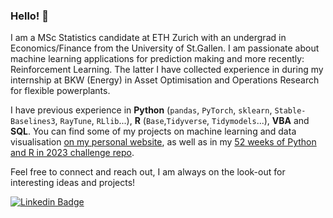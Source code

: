 ### Hello! 👋

I am a MSc Statistics candidate at ETH Zurich with an undergrad in Economics/Finance from the University of St.Gallen.
I am passionate about machine learning applications for prediction making and more recently: Reinforcement Learning. The latter I have collected experience in during my internship at BKW (Energy) in Asset Optimisation and Operations Research for flexible powerplants.

I have previous experience in **Python** (`pandas`, `PyTorch`, `sklearn`, `Stable-Baselines3`, `RayTune`, `RLlib`...), **R** (`Base`,`Tidyverse`, `Tidymodels`...), **VBA** and **SQL**. You can find some of my projects on machine learning and data visualisation [on my personal website](https://mathiassteilen.github.io/), as well as in my [52 weeks of Python and R in 2023 challenge repo](https://github.com/MathiasSteilen/52-Weeks-of-Python-and-R-2023).

Feel free to connect and reach out, I am always on the look-out for interesting ideas and projects!

[![Linkedin Badge](https://img.shields.io/badge/LinkedIn-blue?style=for-the-badge&logo=linkedin&logoColor=white)](https://www.linkedin.com/in/mathias-steilen/)
